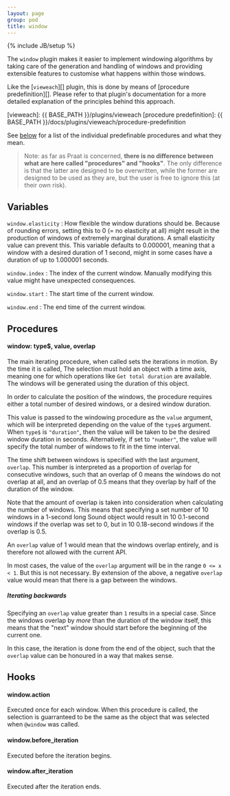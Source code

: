 ```yaml
---
layout: page
group: pod
title: window
---
```

{% include JB/setup %}

The `window` plugin makes it easier to implement windowing algorithms by taking
care of the generation and handling of windows and providing extensible features
to customise what happens within those windows.

Like the [`vieweach`][] plugin, this is done by means of
[procedure predefinition][]. Please refer to that plugin's documentation for a
more detailed explanation of the principles behind this approach.

[vieweach]: {{ BASE_PATH }}/plugins/vieweach
[procedure predefinition]: {{ BASE_PATH }}/docs/plugins/vieweach/procedure-predefinition

See [below](#hooks) for a list of the individual predefinable procedures and
what they mean.

> Note: as far as Praat is concerned, **there is no difference between what are
here called "procedures" and "hooks"**. The only difference is that the latter
are designed to be overwritten, while the former are designed to be used as they
are, but the user is free to ignore this (at their own risk).

## Variables

`window.elasticity` :
  How flexible the window durations should be. Because of rounding errors,
  setting this to 0 (= no elasticity at all) might result in the production of
  windows of extremely marginal durations. A small elasticity value can prevent
  this. This variable defaults to 0.000001, meaning that a window with a desired
  duration of 1 second, might in some cases have a duration of up to 1.000001
  seconds.

`window.index` :
  The index of the current window. Manually modifying this value might have
  unexpected consequences.

`window.start` :
  The start time of the current window.

`window.end` :
  The end time of the current window.

## Procedures

#### window: type$, value, overlap

The main iterating procedure, when called sets the iterations in motion. By the
time it is called, The selection must hold an object with a time axis, meaning
one for which operations like `Get total duration` are available. The windows
will be generated using the duration of this object.

In order to calculate the position of the windows, the procedure requires either
a total number of desired windows, or a desired window duration.

This value is passed to the windowing procedure as the `value` argument, which
will be interpreted depending on the value of the `type$` argument. When `type$`
is `"duration"`, then the value will be taken to be the desired window duration
in seconds. Alternatively, if set to `"number"`, the value will specify the
total number of windows to fit in the time interval.

The time shift between windows is specified with the last argument, `overlap`.
This number is interpreted as a proportion of overlap for consecutive windows,
such that an overlap of 0 means the windows do not overlap at all, and an
overlap of 0.5 means that they overlap by half of the duration of the window.

Note that the amount of overlap is taken into consideration when calculating
the number of windows. This means that specifying a set number of 10 windows
in a 1-second long Sound object would result in 10 0.1-second windows if the
overlap was set to 0, but in 10 0.18-second windows if the overlap is 0.5.

An `overlap` value of 1 would mean that the windows overlap entirely, and is
therefore not allowed with the current API.

In most cases, the value of the `overlap` argument will be in the range
`0 <= x < 1`. But this is not necessary. By extension of the above, a negative
`overlap` value would mean that there is a gap between the windows.

##### Iterating backwards

Specifying an `overlap` value greater than `1` results in a special case. Since
the windows overlap by _more_ than the duration of the window itself, this means
that the "next" window should start before the beginning of the current one.

In this case, the iteration is done from the end of the object, such that the
`overlap` value can be honoured in a way that makes sense.

## Hooks

#### window.action

Executed once for each window. When this procedure is called, the selection is
guarranteed to be the same as the object that was selected when `@window` was
called.

#### window.before_iteration

Executed before the iteration begins.

#### window.after_iteration

Executed after the iteration ends.
